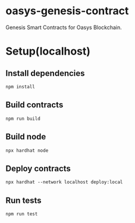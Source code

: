 # oasys-genesis-contract

Genesis Smart Contracts for Oasys Blockchain.

# Setup(localhost)

## Install dependencies

```shell
npm install
```

## Build contracts

```shell
npm run build
```

## Build node
```shell
npx hardhat node
```

## Deploy contracts
```shell
npx hardhat --network localhost deploy:local
```

## Run tests

```shell
npm run test
```